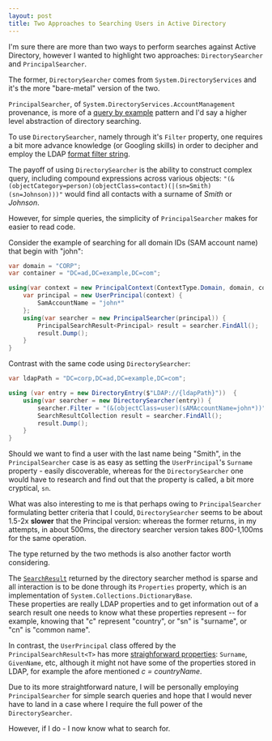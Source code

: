 ```yaml
---
layout: post
title: Two Approaches to Searching Users in Active Directory
---
```


I'm sure there are more than two ways to perform
searches against Active Directory, however I wanted to highlight
two approaches: `DirectorySearcher` and `PrincipalSearcher`.

The former, `DirectorySearcher` comes from `System.DirectoryServices`
and it's the more "bare-metal" version of the two.

`PrincipalSearcher`, of `System.DirectoryServices.AccountManagement` provenance,
 is more of a [query by example](https://en.wikipedia.org/wiki/Query_by_Example) pattern
and I'd say a higher level abstraction of directory searching.

To use `DirectorySearcher`, namely through it's `Filter` property,
one requires a bit more advance knowledge (or Googling skills)
in order to decipher and employ the LDAP
[format filter string](https://docs.microsoft.com/en-us/windows/desktop/ADSI/search-filter-syntax).

The payoff of using `DirectorySearcher` is the ability to
construct complex query, including compound expressions across
various objects:
`"(&(objectCategory=person)(objectClass=contact)(|(sn=Smith)(sn=Johnson)))"`
would find all contacts with a surname of *Smith* or *Johnson*.

However, for simple queries, the simplicity of `PrincipalSearcher`
makes for easier to read code.

Consider the example of searching for all domain IDs (SAM account name) that begin
with "john":

```csharp
var domain = "CORP";
var container = "DC=ad,DC=example,DC=com";

using(var context = new PrincipalContext(ContextType.Domain, domain, container)) {
    var principal = new UserPrincipal(context) {
        SamAccountName = "john*"
    };
    using(var searcher = new PrincipalSearcher(principal)) {
        PrincipalSearchResult<Principal> result = searcher.FindAll();
        result.Dump();
    }
}
```

Contrast with the same code using `DirectorySearcher`:

```csharp
var ldapPath = "DC=corp,DC=ad,DC=example,DC=com";

using (var entry = new DirectoryEntry($"LDAP://{ldapPath}"))  {
    using(var searcher = new DirectorySearcher(entry)) {
        searcher.Filter = "(&(objectClass=user)(sAMAccountName=john*))";
        SearchResultCollection result = searcher.FindAll();
        result.Dump();
    }
}
```

Should we want to find a user with the last name being "Smith",
in the `PrincipalSearcher` case is as easy as setting
the `UserPrincipal`'s `Surname` property - easily discoverable,
whereas for the `DirectorySearcher` one would have to research
and find out that the property is called, a bit more cryptical,
`sn`.

What was also interesting to me is that perhaps owing to
`PrincipalSearcher` formulating better criteria
that I could, `DirectorySearcher` seems to be about 1.5-2x **slower**
that the Principal version: whereas the former returns,
in my attempts, in about 500ms, the directory searcher version
takes 800-1,100ms for the same operation.

The type returned by the two methods is also another factor
worth considering.

The [`SearchResult`][search_result] returned by the directory
searcher method is sparse and all interaction is to be done
through its `Properties` property, which is an implementation
of `System.Collections.DictionaryBase`.  
These properties are really LDAP properties and to get
information out of a search result one needs to know
what these properties represent -- for example,
knowing that "c" represent "country",
or "sn" is "surname", or "cn" is "common name".


In contrast, the `UserPrincipal` class offered
by the `PrincipalSearchResult<T>`
has more [straighforward properties][user_principal_props]:
`Surname`, `GivenName`, etc,
although it might not have some of the properties
stored in LDAP, for example the afore mentioned *c = countryName*.

Due to its more straightforward nature, I will be personally
employing `PrincipalSearcher` for simple search queries
and hope that I would never have to land in a case
where I require the full power of the `DirectorySearcher`.

However, if I do - I now know what to search for.

[search_result]: https://docs.microsoft.com/en-us/dotnet/api/system.directoryservices.searchresult
[user_principal_props]: https://docs.microsoft.com/en-us/dotnet/api/system.directoryservices.accountmanagement.userprincipal#properties